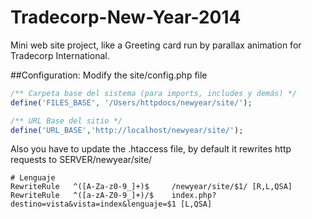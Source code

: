 Tradecorp-New-Year-2014
=======================

Mini web site project, like a Greeting card run by parallax animation for Tradecorp International.

##Configuration:
Modify the site/config.php file

```php
/** Carpeta base del sistema (para imports, includes y demás) */
define('FILES_BASE', '/Users/httpdocs/newyear/site/');

/** URL Base del sitio */
define('URL_BASE','http://localhost/newyear/site/');
```

Also you have to update the .htaccess file, by default it rewrites http requests to SERVER/newyear/site/

```ApacheConf
# Lenguaje
RewriteRule   ^([A-Za-z0-9_]+)$     /newyear/site/$1/ [R,L,QSA] 
RewriteRule   ^([a-zA-Z0-9_]+)/$    index.php?destino=vista&vista=index&lenguaje=$1 [L,QSA]
```

